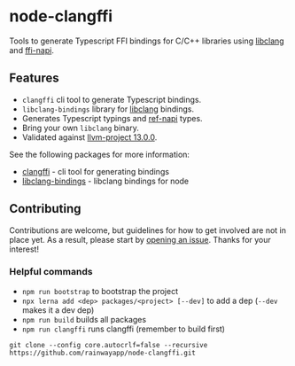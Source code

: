 # node-clangffi

Tools to generate Typescript FFI bindings for C/C++ libraries using [libclang](https://clang.llvm.org/doxygen/group__CINDEX.html) and [ffi-napi](https://github.com/node-ffi-napi/node-ffi-napi).

## Features

- `clangffi` cli tool to generate Typescript bindings.
- `libclang-bindings` library for [libclang](https://clang.llvm.org/doxygen/group__CINDEX.html) bindings.
- Generates Typescript typings and [ref-napi](https://github.com/node-ffi-napi/ref-napi) types.
- Bring your own `libclang` binary.
- Validated against [llvm-project 13.0.0](./vendor/llvm-project).

See the following packages for more information:

- [clangffi](./packages/clangffi) - cli tool for generating bindings
- [libclang-bindings](./packages/libclang-bindings) - libclang bindings for node

## Contributing

Contributions are welcome, but guidelines for how to get involved are not in place yet. As a result, please start by [opening an issue](https://github.com/rainwayapp/node-clangffi/issues/new). Thanks for your interest!

### Helpful commands

- `npm run bootstrap` to bootstrap the project
- `npx lerna add <dep> packages/<project> [--dev]` to add a dep (`--dev` makes it a dev dep)
- `npm run build` builds all packages
- `npm run clangffi` runs clangffi (remember to build first)

```
git clone --config core.autocrlf=false --recursive https://github.com/rainwayapp/node-clangffi.git
```
